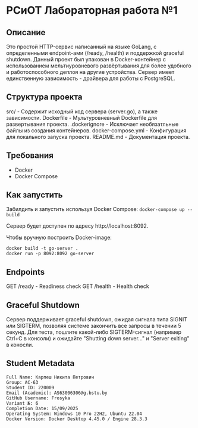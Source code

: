 # РСиОТ Лабораторная работа №1

## Описание

Это простой HTTP-сервис написанный на языке GoLang, с определенными endpoint-ами (/ready, /health) и поддержкой graceful shutdown. Данный проект был упакован в Docker-контейнер с использованием мельтиуровневого развёртывания для более удобного и работоспособного деплоя на другие устройства. Сервер имеет единственную зависимость - драйвера для работы с PostgreSQL.

## Структура проекта

src/ - Содержит исходный код сервера (server.go), а также зависимости.
Dockerfile - Мультуровневный Dockerfile для развертывания проекта.
.dockerignore - Исключает необязатльные файлы из создания контейнеров.
docker-compose.yml - Конфигурация для локального запуска проекта.
README.md - Документация проекта.

## Требования

- Docker
- Docker Compose

## Как запустить

Забилдить и запустить используя Docker Compose:
```docker-compose up --build```

Сервер будет доступен по адресу http://localhost:8092.

Чтобы вручную построить Docker-image:

```
docker build -t go-server .
docker run -p 8092:8092 go-server
```

## Endpoints

GET /ready - Readiness check
GET /health - Health check

## Graceful Shutdown

Сервер поддерживает graceful shutdown, ожидая сигнала типа SIGNIT или SIGTERM, позволяя системе закончить все запросы в течении 5 секунд. Для теста, пошлите какой-либо SIGTERM-сигнал (например Ctrl+C в консоли) и ожидайте "Shutting down server..." и "Server exiting" в коносли.

## Student Metadata

```
Full Name: Карпеш Никита Петрович
Group: АС-63
Student ID: 220009
Email (Academic): AS63006306@g.bstu.by
GitHub Username: Frosyka
Variant №: 6
Completion Date: 15/09/2025
Operating System: Windows 10 Pro 22H2, Ubuntu 22.04
Docker Version: Docker Desktop 4.45.0 / Engine 28.3.3
```
